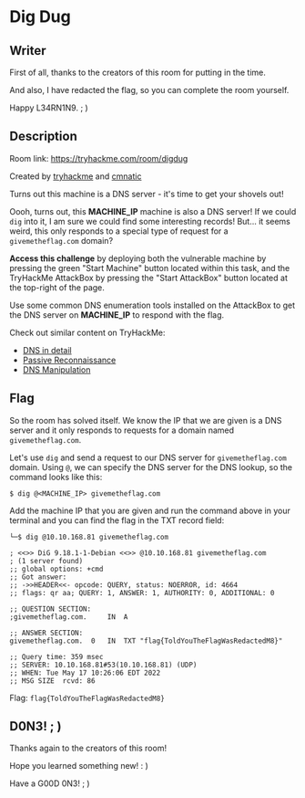 # Dig Dug

## Writer

First of all, thanks to the creators of this room for putting in the time.

And also, I have redacted the flag, so you can complete the room yourself.

Happy L34RN1N9. ; )

## Description

Room link: https://tryhackme.com/room/digdug

Created by [tryhackme](https://tryhackme.com/p/tryhackme) and [cmnatic](https://tryhackme.com/p/cmnatic)

Turns out this machine is a DNS server - it's time to get your shovels out!

Oooh, turns out, this **MACHINE_IP** machine is also a DNS server! If we could `dig` into it, I am sure we could find some interesting records! But... it seems weird, this only responds to a special type of request for a `givemetheflag.com` domain?


**Access this challenge** by deploying both the vulnerable machine by pressing the green "Start Machine" button located within this task, and the TryHackMe AttackBox by pressing the "Start AttackBox" button located at the top-right of the page.

Use some common DNS enumeration tools installed on the AttackBox to get the DNS server on **MACHINE_IP** to respond with the flag.


Check out similar content on TryHackMe:

* [DNS in detail](https://tryhackme.com/room/dnsindetail)
* [Passive Reconnaissance](https://tryhackme.com/room/passiverecon)
* [DNS Manipulation](https://tryhackme.com/room/dnsmanipulation)

## Flag

So the room has solved itself. We know the IP that we are given is a DNS server and it only responds to requests for a domain named `givemetheflag.com`.

Let's use `dig` and send a request to our DNS server for `givemetheflag.com` domain. Using `@`, we can specify the DNS server for the DNS lookup, so the command looks like this:

~~~
$ dig @<MACHINE_IP> givemetheflag.com
~~~

Add the machine IP that you are given and run the command above in your terminal and you can find the flag in the TXT record field:

~~~
└─$ dig @10.10.168.81 givemetheflag.com

; <<>> DiG 9.18.1-1-Debian <<>> @10.10.168.81 givemetheflag.com
; (1 server found)
;; global options: +cmd
;; Got answer:
;; ->>HEADER<<- opcode: QUERY, status: NOERROR, id: 4664
;; flags: qr aa; QUERY: 1, ANSWER: 1, AUTHORITY: 0, ADDITIONAL: 0

;; QUESTION SECTION:
;givemetheflag.com.		IN	A

;; ANSWER SECTION:
givemetheflag.com.	0	IN	TXT	"flag{ToldYouTheFlagWasRedactedM8}"

;; Query time: 359 msec
;; SERVER: 10.10.168.81#53(10.10.168.81) (UDP)
;; WHEN: Tue May 17 10:26:06 EDT 2022
;; MSG SIZE  rcvd: 86
~~~

Flag: `flag{ToldYouTheFlagWasRedactedM8}`

## D0N3! ; )

Thanks again to the creators of this room!

Hope you learned something new! : )

Have a G00D 0N3! ; )
